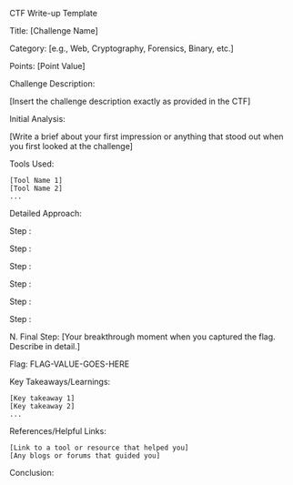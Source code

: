 CTF Write-up Template

Title: [Challenge Name]

Category: [e.g., Web, Cryptography, Forensics, Binary, etc.]

Points: [Point Value]

Challenge Description:

[Insert the challenge description exactly as provided in the CTF]

Initial Analysis:

[Write a brief about your first impression or anything that stood out when you first looked at the challenge]

Tools Used:

    [Tool Name 1]
    [Tool Name 2]
    ...

Detailed Approach:

Step :

Step :

Step :

Step :

Step :

Step :

N. Final Step: [Your breakthrough moment when you captured the flag. Describe in detail.]

Flag: FLAG-VALUE-GOES-HERE

Key Takeaways/Learnings:

    [Key takeaway 1]
    [Key takeaway 2]
    ...


References/Helpful Links:

    [Link to a tool or resource that helped you]
    [Any blogs or forums that guided you]

Conclusion:

